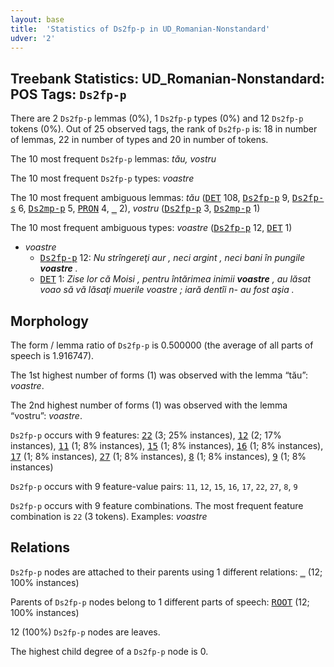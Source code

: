 ```yaml
---
layout: base
title:  'Statistics of Ds2fp-p in UD_Romanian-Nonstandard'
udver: '2'
---
```


## Treebank Statistics: UD_Romanian-Nonstandard: POS Tags: `Ds2fp-p`

There are 2 `Ds2fp-p` lemmas (0%), 1 `Ds2fp-p` types (0%) and 12 `Ds2fp-p` tokens (0%).
Out of 25 observed tags, the rank of `Ds2fp-p` is: 18 in number of lemmas, 22 in number of types and 20 in number of tokens.

The 10 most frequent `Ds2fp-p` lemmas: <em>tău, vostru</em>

The 10 most frequent `Ds2fp-p` types:  <em>voastre</em>

The 10 most frequent ambiguous lemmas: <em>tău</em> (<tt><a href="ro_nonstandard-pos-DET.html">DET</a></tt> 108, <tt><a href="ro_nonstandard-pos-Ds2fp-p.html">Ds2fp-p</a></tt> 9, <tt><a href="ro_nonstandard-pos-Ds2fp-s.html">Ds2fp-s</a></tt> 6, <tt><a href="ro_nonstandard-pos-Ds2mp-p.html">Ds2mp-p</a></tt> 5, <tt><a href="ro_nonstandard-feat-PRON.html">PRON</a></tt> 4, <tt><a href="ro_nonstandard-dep-_.html">_</a></tt> 2), <em>vostru</em> (<tt><a href="ro_nonstandard-pos-Ds2fp-p.html">Ds2fp-p</a></tt> 3, <tt><a href="ro_nonstandard-pos-Ds2mp-p.html">Ds2mp-p</a></tt> 1)

The 10 most frequent ambiguous types:  <em>voastre</em> (<tt><a href="ro_nonstandard-pos-Ds2fp-p.html">Ds2fp-p</a></tt> 12, <tt><a href="ro_nonstandard-pos-DET.html">DET</a></tt> 1)


* <em>voastre</em>
  * <tt><a href="ro_nonstandard-pos-Ds2fp-p.html">Ds2fp-p</a></tt> 12: <em>Nu strîngereţi aur , neci argint , neci bani în pungile <b>voastre</b> .</em>
  * <tt><a href="ro_nonstandard-pos-DET.html">DET</a></tt> 1: <em>Zise lor că Moisi , pentru întărimea inimii <b>voastre</b> , au lăsat voao să vă lăsaţi muerile voastre ; iară dentîi n- au fost aşia .</em>

## Morphology

The form / lemma ratio of `Ds2fp-p` is 0.500000 (the average of all parts of speech is 1.916747).

The 1st highest number of forms (1) was observed with the lemma “tău”: <em>voastre</em>.

The 2nd highest number of forms (1) was observed with the lemma “vostru”: <em>voastre</em>.

`Ds2fp-p` occurs with 9 features: <tt><a href="ro_nonstandard-dep-22.html">22</a></tt> (3; 25% instances), <tt><a href="ro_nonstandard-dep-12.html">12</a></tt> (2; 17% instances), <tt><a href="ro_nonstandard-dep-11.html">11</a></tt> (1; 8% instances), <tt><a href="ro_nonstandard-dep-15.html">15</a></tt> (1; 8% instances), <tt><a href="ro_nonstandard-dep-16.html">16</a></tt> (1; 8% instances), <tt><a href="ro_nonstandard-dep-17.html">17</a></tt> (1; 8% instances), <tt><a href="ro_nonstandard-dep-27.html">27</a></tt> (1; 8% instances), <tt><a href="ro_nonstandard-dep-8.html">8</a></tt> (1; 8% instances), <tt><a href="ro_nonstandard-dep-9.html">9</a></tt> (1; 8% instances)

`Ds2fp-p` occurs with 9 feature-value pairs: `11`, `12`, `15`, `16`, `17`, `22`, `27`, `8`, `9`

`Ds2fp-p` occurs with 9 feature combinations.
The most frequent feature combination is `22` (3 tokens).
Examples: <em>voastre</em>


## Relations

`Ds2fp-p` nodes are attached to their parents using 1 different relations: <tt><a href="ro_nonstandard-dep-_.html">_</a></tt> (12; 100% instances)

Parents of `Ds2fp-p` nodes belong to 1 different parts of speech: <tt><a href="ro_nonstandard-dep-ROOT.html">ROOT</a></tt> (12; 100% instances)

12 (100%) `Ds2fp-p` nodes are leaves.

The highest child degree of a `Ds2fp-p` node is 0.

